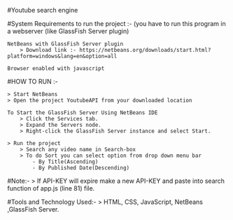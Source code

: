 #Youtube search engine

#System Requirements to run the project :- (you have to run this program in a webserver (like GlassFish Server plugin)

	NetBeans with GlassFish Server plugin 
		> Download link :- https://netbeans.org/downloads/start.html?platform=windows&lang=en&option=all

	Browser enabled with javascript 

#HOW TO RUN :- 

	> Start NetBeans 
	> Open the project YoutubeAPI from your downloaded location

	To Start the GlassFish Server Using NetBeans IDE
		> Click the Services tab.
		> Expand the Servers node.
		> Right-click the GlassFish Server instance and select Start.

	> Run the project 
		> Search any video name in Search-box
		> To do Sort you can select option from drop down menu bar
			- By Title(Ascending)
			- By Published Date(Descending)

#Note:- > If API-KEY will expire make a new API-KEY and paste into search function of app.js (line 81) file.

#Tools and Technology Used:- > HTML, CSS, JavaScript, NetBeans ,GlassFish Server.
